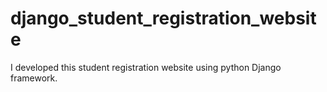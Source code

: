 # django_student_registration_website
I developed this student registration website using  python Django framework.
